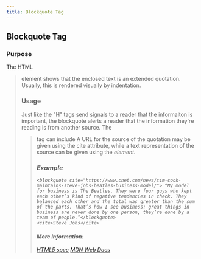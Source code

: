 ```yaml
---
title: Blockquote Tag
---
```

## Blockquote Tag

### Purpose
The HTML <blockquote> element shows that the enclosed text is an extended quotation. Usually, this is rendered visually by indentation.  

### Usage
Just like the "H" tags send signals to a reader that the informaiton is important, the blockquote alerts a reader that the information they're reading is from another source.  The <blockquote> tag can include A URL for the source of the quotation may be given using the cite attribute, while a text representation of the source can be given using the <cite> element.
  
### Example
```
<blockquote cite="https://www.cnet.com/news/tim-cook-maintains-steve-jobs-beatles-business-model/"> “My model for business is The Beatles. They were four guys who kept each other’s kind of negative tendencies in check. They balanced each other and the total was greater than the sum of the parts. That’s how I see business: great things in business are never done by one person, they’re done by a team of people.”</blockquote>
<cite>Steve Jobs</cite>
```





#### More Information:
[HTML5 spec](https://www.w3.org/TR/html50/grouping-content.html#the-blockquote-element)
[MDN Web Docs](https://developer.mozilla.org/en-US/docs/Web/HTML/Element/blockquote)
